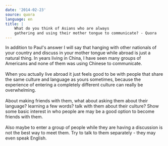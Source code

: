 ```yaml
---
date: '2014-02-23'
source: quora
language: en
title: |
    What do you think of Asians who are always
    gathering and using their mother tongue to communicate? - Quora
---
```


In addition to Paul\'s answer I will say that hanging with other
nationals of your country and discuss in your mother tongue while abroad
is just a natural thing. In years living in China, I have seen many
groups of Americans and none of them was using Chinese to communicate.\
\
When you actually live abroad it just feels good to be with people that
share the same culture and language as yours sometimes, because the
experience of entering a completely different culture can really be
overwhelming.\
\
About making friends with them, what about asking them about their
language? learning a few words? talk with them about their culture? Show
some basic interest in who people are may be a good option to become
friends with them.\
\
Also maybe to enter a group of people while they are having a discussion
is not the best way to meet them. Try to talk to them separately - they
may even speak English.
